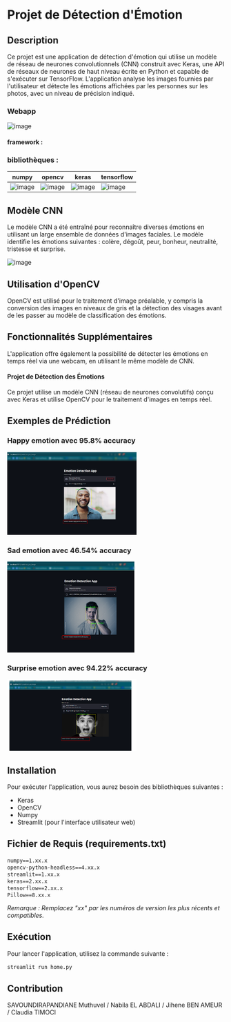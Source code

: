 # Projet de Détection d'Émotion

## Description
Ce projet est une application de détection d'émotion qui utilise un modèle de réseau de neurones convolutionnels (CNN) construit avec Keras, une API de réseaux de neurones de haut niveau écrite en Python et capable de s'exécuter sur TensorFlow. L'application analyse les images fournies par l'utilisateur et détecte les émotions affichées par les personnes sur les photos, avec un niveau de précision indiqué.

### Webapp 

![image](https://github.com/Muthuvel15/Projet-IA-Machine-Learning/assets/60102777/423c00eb-f463-4fc1-89cc-880016bef62f)



#### framework : 


### bibliothèques : 

|      numpy      |     opencv      |      keras      |   tensorflow  |
| --------------- | --------------- | --------------- |---------------
| ![image](https://github.com/Muthuvel15/Projet-IA-Machine-Learning/assets/60102777/8c4b8cfe-befb-42c5-9a5d-61529b6a2d5a) | ![image](https://github.com/Muthuvel15/Projet-IA-Machine-Learning/assets/60102777/2823c873-cf47-486c-9974-d1eaf6d1e7d2) | ![image](https://github.com/Muthuvel15/Projet-IA-Machine-Learning/assets/60102777/7b4f939f-53bc-4fc0-a303-e67932d1a652) | ![image](https://github.com/Muthuvel15/Projet-IA-Machine-Learning/assets/60102777/531c3f8a-60a5-4e00-b276-ceb31fb2784c)


## Modèle CNN
Le modèle CNN a été entraîné pour reconnaître diverses émotions en utilisant un large ensemble de données d'images faciales. Le modèle identifie les émotions suivantes : colère, dégoût, peur, bonheur, neutralité, tristesse et surprise.

![image](https://github.com/Muthuvel15/Projet-IA-Machine-Learning/assets/60102777/5e82c06f-ab2a-46d4-8ca4-bed60f0a8748)


## Utilisation d'OpenCV
OpenCV est utilisé pour le traitement d'image préalable, y compris la conversion des images en niveaux de gris et la détection des visages avant de les passer au modèle de classification des émotions.

## Fonctionnalités Supplémentaires
L'application offre également la possibilité de détecter les émotions en temps réel via une webcam, en utilisant le même modèle de CNN.


#### Projet de Détection des Émotions

Ce projet utilise un modèle CNN (réseau de neurones convolutifs) conçu avec Keras et utilise OpenCV pour le traitement d'images en temps réel.

## Exemples de Prédiction

### Happy emotion avec 95.8% accuracy

<img src="./image/capture_ecran/happy.png" width="300" alt="Happy Emotion" title="Happy Emotion">

### Sad emotion avec 46.54% accuracy

<img src="./image/capture_ecran/sad.png" width="300" alt="sad Emotion" title="sad Emotion">

### Surprise emotion avec 94.22% accuracy

<img src="./image/capture_ecran/surprise.png" width="300" alt="surprise Emotion" title="surprise Emotion">


## Installation
Pour exécuter l'application, vous aurez besoin des bibliothèques suivantes :
- Keras
- OpenCV
- Numpy
- Streamlit (pour l'interface utilisateur web)

## Fichier de Requis (requirements.txt)
```
numpy==1.xx.x
opencv-python-headless==4.xx.x
streamlit==1.xx.x
keras==2.xx.x
tensorflow==2.xx.x
Pillow==8.xx.x
```
*Remarque : Remplacez "xx" par les numéros de version les plus récents et compatibles.*

## Exécution
Pour lancer l'application, utilisez la commande suivante :
```sh
streamlit run home.py
```

## Contribution
SAVOUNDIRAPANDIANE Muthuvel / Nabila EL ABDALI / Jihene BEN AMEUR / Claudia TIMOCI



